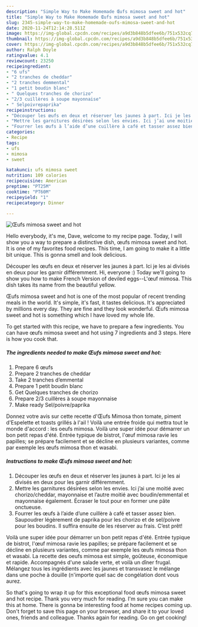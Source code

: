 ```yaml
---
description: "Simple Way to Make Homemade Œufs mimosa sweet and hot"
title: "Simple Way to Make Homemade Œufs mimosa sweet and hot"
slug: 2345-simple-way-to-make-homemade-oufs-mimosa-sweet-and-hot
date: 2020-11-24T12:14:28.511Z
image: https://img-global.cpcdn.com/recipes/a9d3b848b5dfee6b/751x532cq70/oeufs-mimosa-sweet-and-hot-photo-principale-de-la-recette.jpg
thumbnail: https://img-global.cpcdn.com/recipes/a9d3b848b5dfee6b/751x532cq70/oeufs-mimosa-sweet-and-hot-photo-principale-de-la-recette.jpg
cover: https://img-global.cpcdn.com/recipes/a9d3b848b5dfee6b/751x532cq70/oeufs-mimosa-sweet-and-hot-photo-principale-de-la-recette.jpg
author: Ralph Doyle
ratingvalue: 4.1
reviewcount: 23250
recipeingredient:
- "6 ufs"
- "2 tranches de cheddar"
- "2 tranches demmental"
- "1 petit boudin blanc"
- " Quelques tranches de chorizo"
- "2/3 cuillères à soupe mayonnaise"
- " Selpoivrepaprika"
recipeinstructions:
- "Découper les œufs en deux et réserver les jaunes à part. Ici je les ai divisés en deux pour les garnir différemment."
- "Mettre les garnitures désirées selon les envies. Ici j’ai une moitié avec chorizo/cheddar, mayonnaise et l’autre moitié avec boudin/emmental et mayonnaise également. Écraser le tout pour en former une pâte onctueuse."
- "Fourrer les œufs à l’aide d’une cuillère à café et tasser assez bien. Saupoudrer légèrement de paprika pour les chorizo et de sel/poivre pour les boudins. Il suffira ensuite de les réserver au frais. C’est prêt!"
categories:
- Recipe
tags:
- ufs
- mimosa
- sweet

katakunci: ufs mimosa sweet 
nutrition: 109 calories
recipecuisine: American
preptime: "PT25M"
cooktime: "PT60M"
recipeyield: "1"
recipecategory: Dinner

---
```



![Œufs mimosa sweet and hot](https://img-global.cpcdn.com/recipes/a9d3b848b5dfee6b/751x532cq70/oeufs-mimosa-sweet-and-hot-photo-principale-de-la-recette.jpg)

Hello everybody, it's me, Dave, welcome to my recipe page. Today, I will show you a way to prepare a distinctive dish, œufs mimosa sweet and hot. It is one of my favorites food recipes. This time, I am going to make it a little bit unique. This is gonna smell and look delicious.

Découper les œufs en deux et réserver les jaunes à part. Ici je les ai divisés en deux pour les garnir différemment. Hi, everyone :) Today we&#39;ll going to show you how to make French Version of deviled eggs--L&#39;œuf mimosa. This dish takes its name from the beautiful yellow.

Œufs mimosa sweet and hot is one of the most popular of recent trending meals in the world. It's simple, it's fast, it tastes delicious. It's appreciated by millions every day. They are fine and they look wonderful. Œufs mimosa sweet and hot is something which I have loved my whole life.


To get started with this recipe, we have to prepare a few ingredients. You can have œufs mimosa sweet and hot using 7 ingredients and 3 steps. Here is how you cook that.

<!--inarticleads1-->

##### The ingredients needed to make Œufs mimosa sweet and hot:

1. Prepare 6 œufs
1. Prepare 2 tranches de cheddar
1. Take 2 tranches d’emmental
1. Prepare 1 petit boudin blanc
1. Get  Quelques tranches de chorizo
1. Prepare 2/3 cuillères à soupe mayonnaise
1. Make ready  Sel/poivre/paprika


Donnez votre avis sur cette recette d&#39;Œufs Mimosa thon tomate, piment d&#39;Espelette et toasts grillés à l&#39;ail ! Voilà une entrée froide qui mettra tout le monde d&#39;accord : les oeufs mimosa. Voilà une super idée pour démarrer un bon petit repas d&#39;été. Entrée typique de bistrot, l&#39;œuf mimosa ravie les papilles; se prépare facilement et se décline en plusieurs variantes, comme par exemple les œufs mimosa thon et wasabi. 

<!--inarticleads2-->

##### Instructions to make Œufs mimosa sweet and hot:

1. Découper les œufs en deux et réserver les jaunes à part. Ici je les ai divisés en deux pour les garnir différemment.
1. Mettre les garnitures désirées selon les envies. Ici j’ai une moitié avec chorizo/cheddar, mayonnaise et l’autre moitié avec boudin/emmental et mayonnaise également. Écraser le tout pour en former une pâte onctueuse.
1. Fourrer les œufs à l’aide d’une cuillère à café et tasser assez bien. Saupoudrer légèrement de paprika pour les chorizo et de sel/poivre pour les boudins. Il suffira ensuite de les réserver au frais. C’est prêt!


Voilà une super idée pour démarrer un bon petit repas d&#39;été. Entrée typique de bistrot, l&#39;œuf mimosa ravie les papilles; se prépare facilement et se décline en plusieurs variantes, comme par exemple les œufs mimosa thon et wasabi. La recette des oeufs mimosa est simple, goûteuse, économique et rapide. Accompagnés d&#39;une salade verte, et voilà un dîner frugal. Mélangez tous les ingrédients avec les jaunes et transvasez le mélange dans une poche à douille (n&#39;importe quel sac de congélation dont vous aurez. 

So that's going to wrap it up for this exceptional food œufs mimosa sweet and hot recipe. Thank you very much for reading. I'm sure you can make this at home. There is gonna be interesting food at home recipes coming up. Don't forget to save this page on your browser, and share it to your loved ones, friends and colleague. Thanks again for reading. Go on get cooking!
